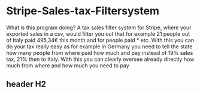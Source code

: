 # Stripe-Sales-tax-Filtersystem

What is this program doing?
A tax sales filter system for Stripe, where your exported sales in a csv, would filter you out that for example 21 people out of Italy paid 495,34€ this month and for people paid * etc.
With this you can do your tax really easy as for example in Germany you need to tell the state how many people from where paid how much and pay instead of 19% sales tax, 21% then to Italy. With this you can clearly oversee already directly how much from where and how much you need to pay

## header H2
